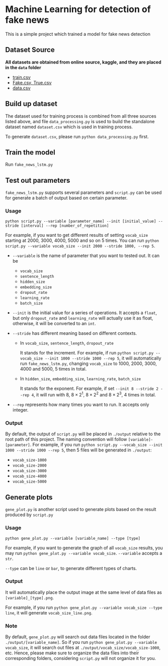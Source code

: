 # Machine Learning for detection of fake news

This is a simple project which trained a model for fake news detection



## Dataset Source

**All datasets are obtained from online source, kaggle, and they are placed in the `data` folder**

- [train.csv](https://www.kaggle.com/c/fake-news/data?select=train.csv)
- [Fake.csv, True.csv](https://www.kaggle.com/clmentbisaillon/fake-and-real-news-dataset?select=Fake.csv)
- [data.csv](https://www.kaggle.com/jruvika/fake-news-detection)



## Build up dataset

The dataset used for training process is combined from all three sources listed above, and file `data_processing.py` is used to build the standalone dataset named `dataset.csv` which is used in training process.

To generate `dataset.csv`, please run `python data_processing.py` first.



## Train the model

Run `fake_news_lstm.py`



## Test out parameters

 `fake_news_lstm.py` supports several parameters and `script.py` can be used for generate a batch of output based on certain parameter.

### Usage

`python script.py --variable [parameter_name] --init [initial_value] --stride [interval] --rep [number_of_repetition]`

For example, if you want to get different results of setting `vocab_size` starting at 2000, 3000, 4000, 5000 and so on 5 times. You can run `python script.py --variable vocab_size --init 2000 --stride 1000, --rep 5`.

- `--variable` is the name of parameter that you want to tested out. It can be

  - `vocab_size`
  - `sentence_length`
  - `hidden_size`
  - `embedding_size`
  - `dropout_rate`
  - `learning_rate`
  - `batch_size`

- `--init` is the initial value for a series of operations. It accepts a `float`, but only `dropout_rate` and `learning_rate` will actually use it as float, otherwise, it will be converted to an `int`.

- `--stride` has different meaning based on different contexts.

  - In `vocab_size`, `sentence_length`, `dropout_rate`

    It stands for the increment. For example, if run `python script.py --vocab_size --init 1000 --stride 1000 --rep 5`, it will automatically run `fake_news_lstm.py`, changing `vocab_size` to 1000, 2000, 3000, 4000 and 5000, 5 times in total.

  - In `hidden_size`, `embedding_size`, `learning_rate`, `batch_size`

    It stands for the exponent. For example, if set `--init 8 --stride 2 --rep 4`, it will run with 8, $8\times2^1$, $8\times2^2$ and $8\times2^3$, 4 times in total.

- `--rep` represents how many times you want to run. It accepts only integer.

### Output

By default, the output of `script.py` will be placed in `./output` relative to the root path of this project. The naming convention will follow `[variable]-[parameter]`. For example, if you run `python script.py --vocab_size --init 1000 --stride 1000 --rep 5`, then 5 files will be generated in `./output`:

* `vocab_size-1000`
* `vocab_size-2000`
* `vocab_size-3000`
* `vocab_size-4000`
* `vocab_size-5000`



## Generate plots

`gene_plot.py` is another script used to generate plots based on the result produced by `script.py`

### Usage

`python gene_plot.py --variable [variable_name] --type [type]`

For example, if you want to generate the graph of all `vocab_size` results, you may run `python gene_plot.py --variable vocab_size`. `--variable` accepts a `str`.

`--type` can be `line` or `bar`, to generate different types of charts.

### Output

It will automatically place the output image at the same level of data files as `[variable]_[type].png`.

For example, if you run `python gene_plot.py --variable vocab_size --type line`, it will generate `vocab_size_line.png`.

### Note

By default, `gene_plot.py` will search out data files located in the folder `./output/[variable_name]`. So if you run `python gene_plot.py --variable vocab_size`, it will search out files at `./output/vocab_size/vocab_size-1000`, etc. Hence, please make sure to organize the data files into their corresponding folders, considering `script.py` will not organize it for you.